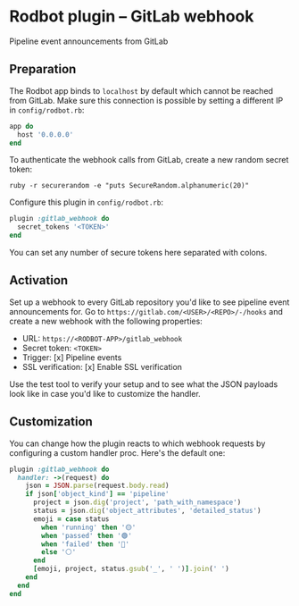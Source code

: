 # Rodbot plugin – GitLab webhook

Pipeline event announcements from GitLab

## Preparation

The Rodbot app binds to `localhost` by default which cannot be reached from GitLab. Make sure this connection is possible by setting a different IP in `config/rodbot.rb`:

```ruby
app do
  host '0.0.0.0'
end
```

To authenticate the webhook calls from GitLab, create a new random secret token:

```
ruby -r securerandom -e "puts SecureRandom.alphanumeric(20)"
```

Configure this plugin in `config/rodbot.rb`:

```ruby
plugin :gitlab_webhook do
  secret_tokens '<TOKEN>'
end
```

You can set any number of secure tokens here separated with colons.

## Activation

Set up a webhook to every GitLab repository you'd like to see pipeline event announcements for. Go to `https://gitlab.com/<USER>/<REPO>/-/hooks` and create a new webhook with the following properties:

* URL: `https://<RODBOT-APP>/gitlab_webhook`
* Secret token: `<TOKEN>`
* Trigger: [x] Pipeline events
* SSL verification: [x] Enable SSL verification

Use the test tool to verify your setup and to see what the JSON payloads look like in case you'd like to customize the handler.

## Customization

You can change how the plugin reacts to which webhook requests by configuring a custom handler proc. Here's the default one:

```ruby
plugin :gitlab_webhook do
  handler: ->(request) do
    json = JSON.parse(request.body.read)
    if json['object_kind'] == 'pipeline'
      project = json.dig('project', 'path_with_namespace')
      status = json.dig('object_attributes', 'detailed_status')
      emoji = case status
        when 'running' then '🟡'
        when 'passed' then '🟢'
        when 'failed' then '🔴'
        else '⚪️'
      end
      [emoji, project, status.gsub('_', ' ')].join(' ')
    end
  end
end
```
